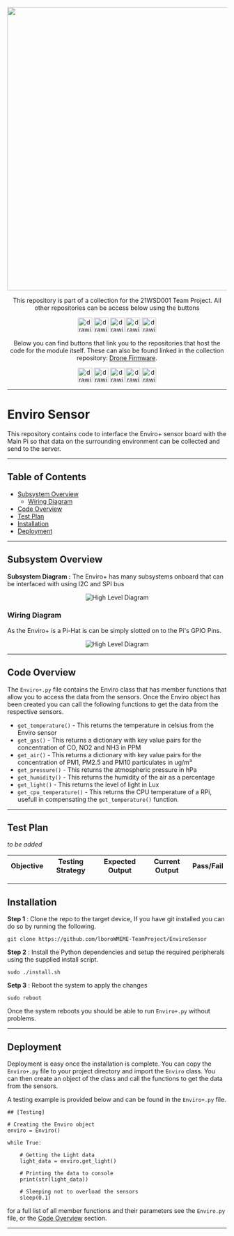 <p align="center">
	<a href="https://github.com/lboroWMEME-TeamProject/CCC-ProjectDocs"><img src="https://i.imgur.com/VwT4NrJ.png" width=650></a>
	<p align="center"> This repository is part of  a collection for the 21WSD001 Team Project. 
	All other repositories can be access below using the buttons</p>
</p>

<p align="center">
	<a href="https://github.com/lboroWMEME-TeamProject/CCC-ProjectDocs"><img src="https://i.imgur.com/rBaZyub.png" alt="drawing" height = 33/></a> 
	<a href="https://github.com/lboroWMEME-TeamProject/Dashboard"><img src="https://i.imgur.com/fz7rgd9.png" alt="drawing" height = 33/></a> 
	<a href="https://github.com/lboroWMEME-TeamProject/Cloud-Server"><img src="https://i.imgur.com/bsimXcV.png" alt="drawing" height = 33/></a> 
	<a href="https://github.com/lboroWMEME-TeamProject/Drone-Firmware"><img src="https://i.imgur.com/yKFokIL.png" alt="drawing" height = 33/></a> 
	<a href="https://github.com/lboroWMEME-TeamProject/Simulated-Drone"><img src="https://i.imgur.com/WMOZbrf.png" alt="drawing" height = 33/></a>
</p>

<p align="center">
	Below you can find buttons that link you to the repositories that host the code for the module itself. These can also be found linked in the collection repository: <a href="https://github.com/lboroWMEME-TeamProject/Drone-Firmware">Drone Firmware</a>. 
</p>


<p align="center">
	<a href="https://github.com/lboroWMEME-TeamProject/Main-Pi"><img src="https://i.imgur.com/4knNDhv.png" alt="drawing" height = 33/></a> 
	<a href="https://github.com/lboroWMEME-TeamProject/EnviroSensor"><img src="https://i.imgur.com/lcYUZBw.png" alt="drawing" height = 33/></a> 
	<a href="https://github.com/lboroWMEME-TeamProject/Geiger-Counter"><img src="https://i.imgur.com/ecniGik.png" alt="drawing" height = 33/></a> 
	<a href="https://github.com/lboroWMEME-TeamProject/Thermal-Camera"><img src="https://i.imgur.com/kuoiBTc.png" alt="drawing" height = 33/></a> 
	<a href="https://github.com/lboroWMEME-TeamProject/ai-cam"><img src="https://i.imgur.com/30bEKvR.png" alt="drawing" height = 33/></a>
</p>

------------

# Enviro Sensor

This repository contains code to interface the Enviro+ sensor board with the Main Pi so that data on the surrounding environment can be collected and send to the server.

------------

## Table of Contents

- [Subsystem Overview](#Subsystem-Overview)
    - [Wiring Diagram](Wiring-Diagram)
- [Code Overview](#Code-Overview)
- [Test Plan](#Test-Plan)
- [Installation](#Installation)
- [Deployment](#Deployment)

------------

## Subsystem Overview



**Subsystem Diagram :** The Enviro+ has many subsystems onboard that can be interfaced with using I2C and SPI bus
<p align="center">
	<img src="https://i.imgur.com/LSUJ2IL.png" alt="High Level Diagram"/>
</p>



### Wiring Diagram

As the Enviro+ is a Pi-Hat is can be simply slotted on to the Pi's GPIO Pins.
<p align="center">
	<img src="https://i.imgur.com/nJ8fABR.png" alt="High Level Diagram"/>
</p>


------------

## Code Overview

The `Enviro+.py` file contains the Enviro class that has member functions that allow you to access the data from the sensors. Once the Enviro object has been created you can call the following functions to get the data from the respective sensors.


- `get_temperature()` - This returns the temperature in celsius from the Enviro sensor
- `get_gas()` - This returns a dictionary with key value pairs for the concentration of CO, NO2 and NH3 in PPM
- `get_air()` - This returns a dictionary with key value pairs for the concentration of PM1, PM2.5 and PM10 particulates in ug/m³
- `get_pressure()` - This returns the atmospheric pressure in hPa
- `get_humidity()` - This returns the humidity of the air as a percentage
- `get_light()` - This returns the level of light in Lux
- `get_cpu_temperature()` - This returns the CPU temperature of a RPi, usefull in compensating the `get_temperature()` function.

------------

## Test Plan

*to be added*

<div align="center">

|Objective|Testing Strategy|Expected Output|Current Output|Pass/Fail|
|--|--|--|--|:--:|

</div>

------------

## Installation

**Step 1** : Clone the repo to the target device, If you have git installed you can do so by running the following.

```
git clone https://github.com/lboroWMEME-TeamProject/EnviroSensor
```

**Step 2** : Install the Python dependencies and setup the required peripherals using the supplied install script.

```
sudo ./install.sh
```

**Setp 3** : Reboot the system to apply the changes
```
sudo reboot
```

Once the system reboots you should be able to run `Enviro+.py` without problems.

------------

## Deployment

Deployment is easy once the installation is complete. You can copy the `Enviro+.py` file to your project directory and import the `Enviro` class. You can then create an object of the class and call the functions to get the data from the sensors.

A testing example is provided below and can be found in the `Enviro+.py` file.

```
## [Testing]

# Creating the Enviro object
enviro = Enviro()

while True:

	# Getting the Light data
	light_data = enviro.get_light()

	# Printing the data to console
    print(str(light_data))

	# Sleeping not to overload the sensors
    sleep(0.1)

```

for a full list of all member functions and their parameters see the `Enviro.py` file, or the [Code Overview](#Code-Overview) section.


------------
